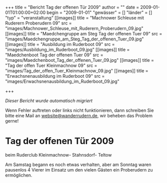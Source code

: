 +++
title = "Bericht Tag der offenen Tür 2009"
author = ""
date = 2009-01-01T01:00:00+02:00
begin = "2009-01-01"
"gewässer" = []
"länder" = []
"typ" = "veranstaltung"
[[images]]
title = "Machnower Schleuse mit Ruderern Proberudern 09"
src = "images/Machnower_Schleuse_mit_Ruderern_Proberudern_09.jpg"
[[images]]
title = "Maedchengruppe am Steg Tag der offenen Tuer 09"
src = "images/Maedchengruppe_am_Steg_Tag_der_offenen_Tuer_09.jpg"
[[images]]
title = "Ausbildung im Ruderboot 09"
src = "images/Ausbildung_im_Ruderboot_09.jpg"
[[images]]
title = "Maedchenboot Tag der offenen Tuer 09"
src = "images/Maedchenboot_Tag_der_offenen_Tuer_09.jpg"
[[images]]
title = "Tag der offen Tuer Kleinmachnow 09"
src = "images/Tag_der_offen_Tuer_Kleinmachnow_09.jpg"
[[images]]
title = "Erwachsnenausbildung im Ruderboot 09"
src = "images/Erwachsnenausbildung_im_Ruderboot_09.jpg"

+++


*Dieser Bericht wurde automatisch migriert*

Wenn Fehler auftreten oder links nicht funktionieren, dann schreiben Sie bitte eine Mail an website@wanderrudern.de, wir beheben das Problem gerne!



# Tag der offenen Tür 2009


beim Ruderclub Kleinmachnow- Stahnsdorf- Teltow

Am Samstag begann es noch etwas verhalten, aber am Sonntag waren pausenlos 4 Vierer im Einsatz um den vielen Gästen ein Proberudern zu ermöglichen.